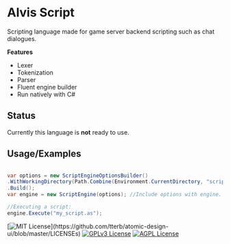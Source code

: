
# Alvis Script

Scripting language made for game server backend scripting such as chat dialogues. 

**Features**
- Lexer
- Tokenization
- Parser
- Fluent engine builder
- Run natively with C# 


## Status

Currently this language is **not** ready to use.


## Usage/Examples

```csharp

var options = new ScriptEngineOptionsBuilder()
.WithWorkingDirectory(Path.Combine(Environment.CurrentDirectory, "scripts"))//Executes scripts at "running directory/scripts".
.Build(); 
var engine = new ScriptEngine(options); //Include options with engine.

//Executing a script:
engine.Execute("my_script.as");

```



[![MIT License](https://img.shields.io/apm/l/atomic-design-ui.svg?)](https://github.com/tterb/atomic-design-ui/blob/master/LICENSEs)
[![GPLv3 License](https://img.shields.io/badge/License-GPL%20v3-yellow.svg)](https://opensource.org/licenses/)
[![AGPL License](https://img.shields.io/badge/license-AGPL-blue.svg)](http://www.gnu.org/licenses/agpl-3.0)

